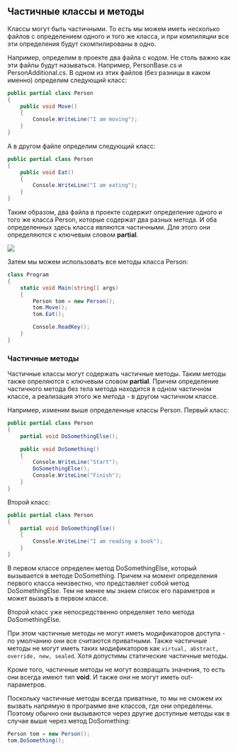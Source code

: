 ## Частичные классы и методы

Классы могут быть частичными. То есть мы можем иметь несколько файлов с определением одного и того же класса, и при компиляции все 
эти определения будут скомпилированы в одно.

Например, определим в проекте два файла с кодом. Не столь важно как эти файлы будут называться. Например, PersonBase.cs и PersonAdditional.cs. 
В одном из этих файлов (без разницы в каком именно) определим следующий класс:

```cs
public partial class Person
{
	public void Move()
	{
		Console.WriteLine("I am moving");
	}
}
```

А в другом файле определим следующий класс:

```cs
public partial class Person
{
	public void Eat()
	{
		Console.WriteLine("I am eating");
	}
}
```

Таким образом, два файла в проекте содержит определение одного и того же класса Person, которые содержат два разных метода. И оба определенных здесь класса 
являются частичными. Для этого они определяются с ключевым словом **partial**.

![](https://metanit.com/web/javascript/./pics/3.14.png)

Затем мы можем использовать все методы класса Person:

```cs
class Program
{
	static void Main(string[] args)
	{
		Person tom = new Person();
		tom.Move();
		tom.Eat();

		Console.ReadKey();
	}
}
```

### Частичные методы

Частичные классы могут содержать частичные методы. Таким методы также опреляются с ключевым словом **partial**. Причем 
определение частичного метода без тела метода находится в одном частичном классе, а реализация этого же метода - в другом частичном классе.

Например, изменим выше определенные классы Person. Первый класс:

```cs
public partial class Person
{
	partial void DoSomethingElse();

	public void DoSomething()
	{
		Console.WriteLine("Start");
		DoSomethingElse();
		Console.WriteLine("Finish");
	}
}
```

Второй класс:

```cs
public partial class Person
{
	partial void DoSomethingElse()
	{
		Console.WriteLine("I am reading a book");
	}
}
```

В первом классе определен метод DoSomethingElse, который вызывается в методе DoSomething. Причем на момент определения первого класса неизвестно, 
что представляет собой метод DoSomethingElse. Тем не менее мы знаем список его параметров и может вызвать в первом классе.

Второй класс уже непосредственно определяет тело метода DoSomethingElse.

При этом частичные методы не могут иметь модификаторов доступа - по умолчанию они все считаются приватными. Также частичные методы 
не могут иметь таких модификаторов как `virtual, abstract, override, new, sealed`. Хотя допустимы статические частичные методы.

Кроме того, частичные методы не могут возвращать значения, то есть они всегда имеют тип **void**. И также они не могут иметь out-параметров.

Поскольку частичные методы всегда приватные, то мы не сможем иx вызвать напрямую в программе вне классов, где они определены. Поэтому 
обычно они вызываются через другие доступные методы как в случае выше через метод DoSomething:

```cs
Person tom = new Person();
tom.DoSomething();
```

